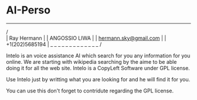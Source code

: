 # AI-Perso
  _ _ _ _ _ _ _ __ _ _ _ _ _
/                            \
| Ray Hermann                 |
| ANGOSSIO LIWA               |
| hermann.sky@gmail.com       |
| +1(202)5685194              |
\_ _ _ _ _ _ _ _ _  _ _ _ _  /

Intelo is an voice assistance AI which search for you any information for you online.
We are starting with wikipedia searching by the aime to be able doing it for all the web site.
Intelo is a CopyLeft Software under GPL license.

Use Intelo just by writting what you are looking for and he will find it for you.

You can use this don't forget to contridute regarding the GPL license.
